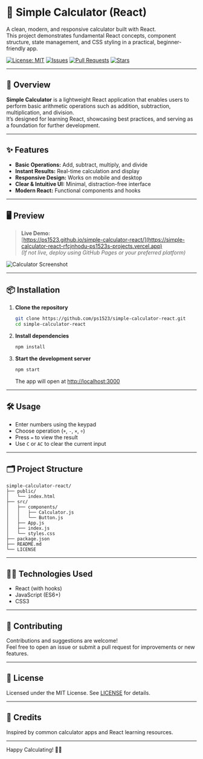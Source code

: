 # 🧮 Simple Calculator (React)

A clean, modern, and responsive calculator built with React.  
This project demonstrates fundamental React concepts, component structure, state management, and CSS styling in a practical, beginner-friendly app.

[![License: MIT](https://img.shields.io/badge/License-MIT-green.svg)](LICENSE)
[![Issues](https://img.shields.io/github/issues/ps1523/simple-calculator-react)](https://github.com/ps1523/simple-calculator-react/issues)
[![Pull Requests](https://img.shields.io/github/issues-pr/ps1523/simple-calculator-react)](https://github.com/ps1523/simple-calculator-react/pulls)
[![Stars](https://img.shields.io/github/stars/ps1523/simple-calculator-react?style=social)](https://github.com/ps1523/simple-calculator-react/stargazers)

---

## 🚀 Overview

**Simple Calculator** is a lightweight React application that enables users to perform basic arithmetic operations such as addition, subtraction, multiplication, and division.  
It’s designed for learning React, showcasing best practices, and serving as a foundation for further development.

---

## ✨ Features

- **Basic Operations:** Add, subtract, multiply, and divide
- **Instant Results:** Real-time calculation and display
- **Responsive Design:** Works on mobile and desktop
- **Clear & Intuitive UI:** Minimal, distraction-free interface
- **Modern React:** Functional components and hooks

---

## 🖥️ Preview

> **Live Demo:**  
> [https://ps1523.github.io/simple-calculator-react/](https://simple-calculator-react-rfcjnhodu-ps1523s-projects.vercel.app)  
> *(If not live, deploy using GitHub Pages or your preferred platform)*

![Calculator Screenshot](./preview.png)

---

## 📦 Installation

1. **Clone the repository**
   ```bash
   git clone https://github.com/ps1523/simple-calculator-react.git
   cd simple-calculator-react
   ```
2. **Install dependencies**
   ```bash
   npm install
   ```
3. **Start the development server**
   ```bash
   npm start
   ```
   The app will open at [http://localhost:3000](http://localhost:3000)

---

## 🛠️ Usage

- Enter numbers using the keypad
- Choose operation (`+`, `-`, `×`, `÷`)
- Press `=` to view the result
- Use `C` or `AC` to clear the current input

---

## 🗂️ Project Structure

```
simple-calculator-react/
├── public/
│   └── index.html
├── src/
│   ├── components/
│   │   ├── Calculator.js
│   │   └── Button.js
│   ├── App.js
│   ├── index.js
│   └── styles.css
├── package.json
├── README.md
└── LICENSE
```

---

## 🧑‍💻 Technologies Used

- React (with hooks)
- JavaScript (ES6+)
- CSS3

---

## 🤝 Contributing

Contributions and suggestions are welcome!  
Feel free to open an issue or submit a pull request for improvements or new features.

---

## 📄 License

Licensed under the MIT License. See [LICENSE](LICENSE) for details.

---

## 🙏 Credits

Inspired by common calculator apps and React learning resources.

---

Happy Calculating! 🧮✨
